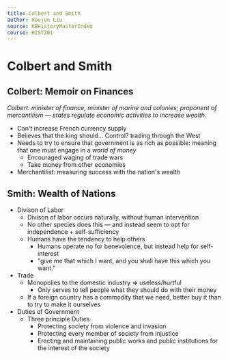 ```yaml
---
title: Colbert and Smith
author: Houjun Liu
source: KBHistoryMasterIndex
course: HIST201
---
```


# Colbert and Smith
## Colbert: Memoir on Finances
*Colbert: minister of finance, minister of marine and colonies; proponent of mercantilism — states regulate economic activities to increase wealth.*

* Can't increase French currency supply
* Believes that the king should... Control? trading through the West
* Needs to try to ensure that government is as rich as possible: meaning that one must engage in a *world of money*
	* Encouraged waging of trade wars
	* Take money from other economies
* Merchantilist: measuring success with the nation's wealth

## Smith: Wealth of Nations
* Divison of Labor
	* Divison of labor occurs naturally, without human intervention
	* No other species does this — and instead seem to opt for independence + self-sufficiency
	* Humans have the tendency to help others
		* Humans operate no for benevolence, but instead help for self-interest
		* "give me that which I want, and you shall have this which you want."
* Trade
	* Monopolies to the domestic industry => useless/hurtful
		* Only serves to tell people what they should do with their money
	* If a foreign country has a commodity that we need, better buy it than to try to make it ourselves
* Duties of Government
	* Three principle Duties
		* Protecting society from violence and invasion
		* Protecting every member of society from injustice 
		* Erecting and maintaining public works and public institutions for the interest of the society
		
		

